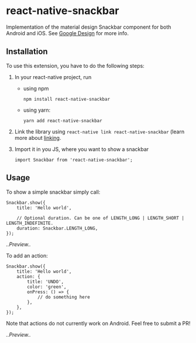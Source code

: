 # react-native-snackbar

Implementation of the material design Snackbar component for both Android and iOS. See [Google Design](https://material.google.com/components/snackbars-toasts.html) for more info.

## Installation

To use this extension, you have to do the following steps:

1. In your react-native project, run

	- using npm

      	```
    	npm install react-native-snackbar
    	```

	- using yarn:

    	```
    	yarn add react-native-snackbar
    	```

2. Link the library using `react-native link react-native-snackbar` (learn more about [linking](https://facebook.github.io/react-native/docs/linking-libraries-ios.html).

3. Import it in you JS, where you want to show a snackbar
	```
	import Snackbar from 'react-native-snackbar';
	```

## Usage

To show a simple snackbar simply call:
```
Snackbar.show({
	title: 'Hello world',

	// Optional duration. Can be one of LENGTH_LONG | LENGTH_SHORT | LENGTH_INDEFINITE.
	duration: Snackbar.LENGTH_LONG,
});
```

*..Preview..*

To add an action:
```
Snackbar.show({
	title: 'Hello world',
	action: {
		title: 'UNDO',
		color: 'green',
		onPress: () => {
			// do something here
		},
	},
});
```

Note that actions do not currently work on Android. Feel free to submit a PR!

*..Preview..*
